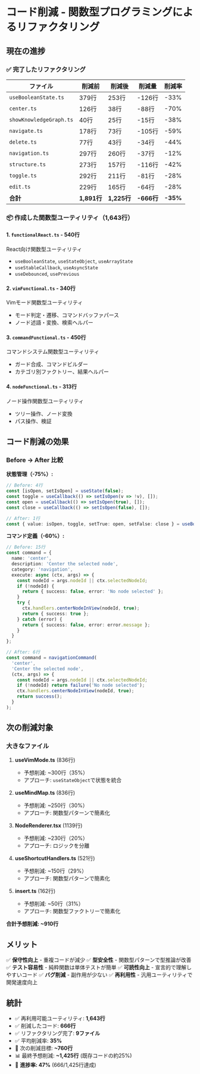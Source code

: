# コード削減 - 関数型プログラミングによるリファクタリング

## 現在の進捗

### ✅ 完了したリファクタリング

| ファイル | 削減前 | 削減後 | 削減量 | 削減率 |
|---------|--------|--------|--------|--------|
| `useBooleanState.ts` | 379行 | 253行 | -126行 | -33% |
| `center.ts` | 126行 | 38行 | -88行 | -70% |
| `showKnowledgeGraph.ts` | 40行 | 25行 | -15行 | -38% |
| `navigate.ts` | 178行 | 73行 | -105行 | -59% |
| `delete.ts` | 77行 | 43行 | -34行 | -44% |
| `navigation.ts` | 297行 | 260行 | -37行 | -12% |
| `structure.ts` | 273行 | 157行 | -116行 | -42% |
| `toggle.ts` | 292行 | 211行 | -81行 | -28% |
| `edit.ts` | 229行 | 165行 | -64行 | -28% |
| **合計** | **1,891行** | **1,225行** | **-666行** | **-35%** |

### 📦 作成した関数型ユーティリティ（1,643行）

#### 1. `functionalReact.ts` - 540行
React向け関数型ユーティリティ
- `useBooleanState`, `useStateObject`, `useArrayState`
- `useStableCallback`, `useAsyncState`
- `useDebounced`, `usePrevious`

#### 2. `vimFunctional.ts` - 340行
Vimモード関数型ユーティリティ
- モード判定・遷移、コマンドバッファパース
- ノード述語・変換、検索ヘルパー

#### 3. `commandFunctional.ts` - 450行
コマンドシステム関数型ユーティリティ
- ガード合成、コマンドビルダー
- カテゴリ別ファクトリー、結果ヘルパー

#### 4. `nodeFunctional.ts` - 313行
ノード操作関数型ユーティリティ
- ツリー操作、ノード変換
- パス操作、検証

## コード削減の効果

### Before → After 比較

**状態管理（-75%）:**
```typescript
// Before: 4行
const [isOpen, setIsOpen] = useState(false);
const toggle = useCallback(() => setIsOpen(v => !v), []);
const open = useCallback(() => setIsOpen(true), []);
const close = useCallback(() => setIsOpen(false), []);

// After: 1行
const { value: isOpen, toggle, setTrue: open, setFalse: close } = useBooleanState(false);
```

**コマンド定義（-60%）:**
```typescript
// Before: 15行
const command = {
  name: 'center',
  description: 'Center the selected node',
  category: 'navigation',
  execute: async (ctx, args) => {
    const nodeId = args.nodeId || ctx.selectedNodeId;
    if (!nodeId) {
      return { success: false, error: 'No node selected' };
    }
    try {
      ctx.handlers.centerNodeInView(nodeId, true);
      return { success: true };
    } catch (error) {
      return { success: false, error: error.message };
    }
  }
};

// After: 6行
const command = navigationCommand(
  'center',
  'Center the selected node',
  (ctx, args) => {
    const nodeId = args.nodeId || ctx.selectedNodeId;
    if (!nodeId) return failure('No node selected');
    ctx.handlers.centerNodeInView(nodeId, true);
    return success();
  }
);
```

## 次の削減対象

### 大きなファイル

1. **useVimMode.ts** (836行)
   - 予想削減: ~300行（35%）
   - アプローチ: `useStateObject`で状態を統合

2. **useMindMap.ts** (836行)
   - 予想削減: ~250行（30%）
   - アプローチ: 関数型パターンで簡素化

3. **NodeRenderer.tsx** (1139行)
   - 予想削減: ~230行（20%）
   - アプローチ: ロジックを分離

4. **useShortcutHandlers.ts** (521行)
   - 予想削減: ~150行（29%）
   - アプローチ: 関数型パターンで簡素化

5. **insert.ts** (162行)
   - 予想削減: ~50行（31%）
   - アプローチ: 関数型ファクトリーで簡素化

**合計予想削減: ~910行**

## メリット

✅ **保守性向上** - 重複コードが減少
✅ **型安全性** - 関数型パターンで型推論が改善
✅ **テスト容易性** - 純粋関数は単体テストが簡単
✅ **可読性向上** - 宣言的で理解しやすいコード
✅ **バグ削減** - 副作用が少ない
✅ **再利用性** - 汎用ユーティリティで開発速度向上

## 統計

- ✅ 再利用可能ユーティリティ: **1,643行**
- ✅ 削減したコード: **666行**
- ✅ リファクタリング完了: **9ファイル**
- ✅ 平均削減率: **35%**
- 🎯 次の削減目標: **~760行**
- 📊 最終予想削減: **~1,425行** (既存コードの約25%)
- 🎉 **進捗率: 47%** (666/1,425行達成)
